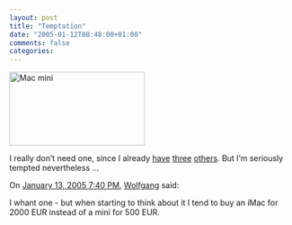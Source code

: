 ```yaml
---
layout: post
title: "Temptation"
date: "2005-01-12T08:48:00+01:00"
comments: false
categories: 
---
```


<p><a href="http://www.apple.com/macmini/"><img title="Mac mini" src="/blog/st/images/macmini-1.jpg" border="0" height="131" alt="Mac mini" width="241" /> </a></p>

<p>I really don&#8217;t need one, since I already <a href="/blog/st/2004/10/12/a_new_toy.html">have</a> <a href="/blog/st/2003/11/26/mac_night.html">three</a> <a href="/blog/st/2003/03/01/apple_g4_cube.html">others</a>. But I&#8217;m seriously tempted nevertheless &#8230;</p>

<section class="comments">

<div class="comment" id="comment-435">
On <a href="#comment-435" title="Permalink to this comment">January 13, 2005  7:40 PM</a>, <a href="http://schmidetzki.net" title="http://schmidetzki.net" rel="nofollow">Wolfgang</a>
said:
<p>I whant one - but when starting to think about it I tend to buy an iMac for 2000 EUR instead of a mini for 500 EUR.</p>


</section>

